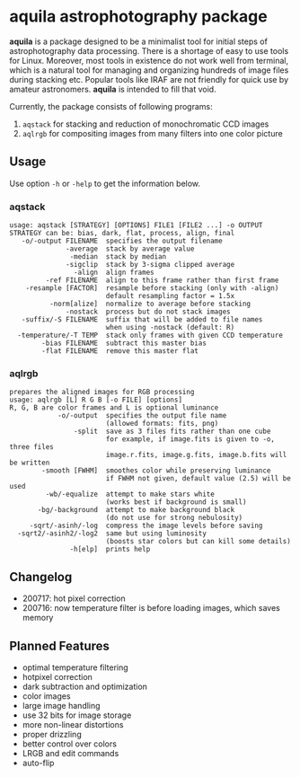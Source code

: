 # aquila astrophotography package

**aquila** is a package designed to be a minimalist tool for initial steps of astrophotography data processing.
There is a shortage of easy to use tools for Linux.
Moreover, most tools in existence do not work well from terminal, which is a natural tool for managing and organizing hundreds of image files during stacking etc.
Popular tools like IRAF are not friendly for quick use by amateur astronomers.
**aquila** is intended to fill that void.

Currently, the package consists of following programs:

1. ``aqstack`` for stacking and reduction of monochromatic CCD images
2. ``aqlrgb`` for compositing images from many filters into one color picture

## Usage

Use option ``-h`` or ``-help`` to get the information below.

### aqstack

```
usage: aqstack [STRATEGY] [OPTIONS] FILE1 [FILE2 ...] -o OUTPUT
STRATEGY can be: bias, dark, flat, process, align, final
   -o/-output FILENAME  specifies the output filename
              -average  stack by average value
               -median  stack by median
              -sigclip  stack by 3-sigma clipped average
                -align  align frames
         -ref FILENAME  align to this frame rather than first frame
    -resample [FACTOR]  resample before stacking (only with -align)
                        default resampling factor = 1.5x
          -norm[alize]  normalize to average before stacking
              -nostack  process but do not stack images
   -suffix/-S FILENAME  suffix that will be added to file names
                        when using -nostack (default: R)
  -temperature/-T TEMP  stack only frames with given CCD temperature
        -bias FILENAME  subtract this master bias
        -flat FILENAME  remove this master flat
```

### aqlrgb

```
prepares the aligned images for RGB processing
usage: aqlrgb [L] R G B [-o FILE] [options]
R, G, B are color frames and L is optional luminance
            -o/-output  specifies the output file name
                        (allowed formats: fits, png)
                -split  save as 3 files fits rather than one cube
                        for example, if image.fits is given to -o, three files
                        image.r.fits, image.g.fits, image.b.fits will be written
        -smooth [FWHM]  smoothes color while preserving luminance
                        if FWHM not given, default value (2.5) will be used
         -wb/-equalize  attempt to make stars white
                        (works best if background is small)
       -bg/-background  attempt to make background black
                        (do not use for strong nebulosity)
     -sqrt/-asinh/-log  compress the image levels before saving
  -sqrt2/-asinh2/-log2  same but using luminosity
                        (boosts star colors but can kill some details)
               -h[elp]  prints help
```

## Changelog

- 200717: hot pixel correction
- 200716: now temperature filter is before loading images, which saves memory

## Planned Features

- optimal temperature filtering
- hotpixel correction
- dark subtraction and optimization
- color images
- large image handling
- use 32 bits for image storage
- more non-linear distortions
- proper drizzling
- better control over colors
- LRGB and edit commands
- auto-flip